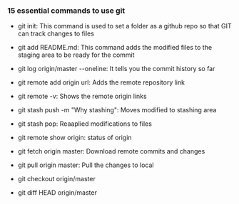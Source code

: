 
### 15 essential commands to use git

* git init: This command is used to set a folder as a github repo so that GIT can track changes to files
* git add README.md: This command adds the modified files to the staging area to be ready for the commit
* git log origin/master --oneline: It tells you the commit history so far
* git remote add origin url: Adds the remote repository link
* git remote -v: Shows the remote origin links

* git stash push -m "Why stashing": Moves modified to stashing area
* git stash pop: Reaaplied modifications to files

* git remote show origin: status of origin

* git fetch origin master: Download remote commits and changes
* git pull origin master: Pull the changes to local 
* git checkout origin/master
* git diff HEAD origin/master



